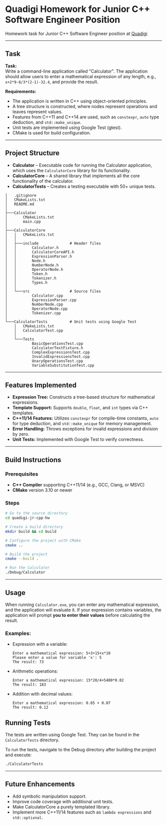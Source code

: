 
# Quadigi Homework for Junior C++ Software Engineer Position

Homework task for Junior C++ Software Engineer position at [Quadigi](https://quadigi.com/)

---

## Task

**Task:**  
Write a command-line application called "Calculator". The application should allow users to enter a mathematical expression of any length, e.g., `x+2*9-8/3*(2-1)-32.4`, and provide the result.

**Requirements:**  
- The application is written in C++ using object-oriented principles.  
- A tree structure is constructed, where nodes represent operations and leaves represent values.  
- Features from C++11 and C++14 are used, such as `constexpr`, `auto` type deduction, and `std::make_unique`.  
- Unit tests are implemented using Google Test (gtest).  
- CMake is used for build configuration.

---

## Project Structure

* **Calculator** – Executable code for running the Calculator application, which uses the `CalculatorCore` library for its functionality.
* **CalculatorCore** – A shared library that implements all the core functionality of the calculator.
* **CalculatorTests** – Creates a testing executable with 50+ unique tests.

```
│   .gitignore
│   CMakeLists.txt
│   README.md
│
├───Calculator
│       CMakeLists.txt
│       main.cpp
│
├───CalculatorCore
│   │   CMakeLists.txt
│   │
│   ├───include              # Header files
│   │       Calculator.h
│   │       CalculatorCoreAPI.h
│   │       ExpressionParser.h
│   │       Node.h
│   │       NumberNode.h
│   │       OperatorNode.h
│   │       Token.h
│   │       Tokenizer.h
│   │       Types.h
│   │
│   └───src                  # Source files
│           Calculator.cpp
│           ExpressionParser.cpp
│           NumberNode.cpp
│           OperatorNode.cpp
│           Tokenizer.cpp
│
└───CalculatorTests          # Unit tests using Google Test
    │   CMakeLists.txt
    │   CalculatorTest.cpp
    │
    └───Tests
            BasicOperationsTest.cpp
            CalculatorTestFixture.h
            ComplexExpressionsTest.cpp
            InvalidExpressionsTest.cpp
            UnaryOperationsTest.cpp
            VariableSubstitutionTest.cpp

```

---

## Features Implemented

- **Expression Tree:** Constructs a tree-based structure for mathematical expressions.
- **Template Support:** Supports `double`, `float`, and `int` types via C++ templates.
- **C++11/14 Features:** Utilizes `constexpr` for compile-time constants, `auto` for type deduction, and `std::make_unique` for memory management.
- **Error Handling:** Throws exceptions for invalid expressions and division by zero.
- **Unit Tests:** Implemented with Google Test to verify correctness.

---

## Build Instructions

### Prerequisites

- **C++ Compiler** supporting C++11/14 (e.g., GCC, Clang, or MSVC)
- **CMake** version 3.10 or newer

### Steps

```bash
# Go to the source directory
cd quadigi-jr-cpp-hw

# Create a build directory
mkdir build && cd build

# Configure the project with CMake
cmake ..

# Build the project
cmake --build .

# Run the Calculator
./Debug/Calculator
```

---

## Usage

When running `Calculator.exe`, you can enter any mathematical expression, and the application will evaluate it. If your expression contains variables, the application will prompt **you to enter their values** before calculating the result.

### Examples:

- Expression with a variable:
  ```
  Enter a mathematical expression: 5+3+15+x*10
  Please enter a value for variable 'x': 5
  The result: 73
  ```

- Arithmetic operations:
  ```
  Enter a mathematical expression: 15*20/4+5400*0.02
  The result: 183
  ```

- Addition with decimal values:
  ```
  Enter a mathematical expression: 0.05 + 0.07
  The result: 0.12
  ```

## Running Tests

The tests are written using Google Test. They can be found in the `CalculatorTests` directory.

To run the tests, navigate to the Debug directory after building the project and execute:

```bash
./CalculatorTests
```
---

## Future Enhancements

- Add symbolic manipulation support.
- Improve code coverage with additional unit tests.
- Make CalculatorCore a purely templated library.
- Implement more C++11/14 features such as `lambda expressions` and `std::optional`.


